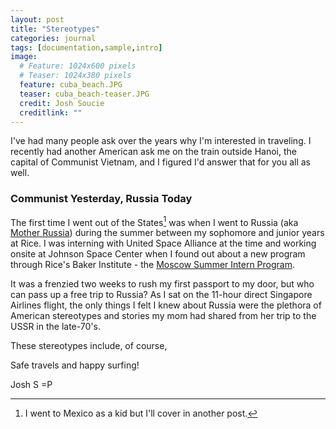 ```yaml
---
layout: post
title: "Stereotypes"
categories: journal
tags: [documentation,sample,intro]
image:
  # Feature: 1024x600 pixels
  # Teaser: 1024x380 pixels
  feature: cuba_beach.JPG
  teaser: cuba_beach-teaser.JPG
  credit: Josh Soucie
  creditlink: ""
---
```


I've had many people ask over the years why I'm interested in traveling. I recently had another American ask me on the train outside Hanoi, the capital of Communist Vietnam, and I figured I'd answer that for you all as well.

### Communist Yesterday, Russia Today
The first time I went out of the States[^1] was when I went to Russia (aka [Mother Russia][1]) during the summer between my sophomore and junior years at Rice. I was interning with United Space Alliance at the time and working onsite at Johnson Space Center when I found out about a new program through Rice's Baker Institute - the [Moscow Summer Intern Program][2].

It was a frenzied two weeks to rush my first passport to my door, but who can pass up a free trip to Russia? As I sat on the 11-hour direct Singapore Airlines flight, the only things I felt I knew about Russia were the plethora of American stereotypes and stories my mom had shared from her trip to the USSR in the late-70's.

These stereotypes include, of course,

Safe travels and happy surfing!

Josh S =P

[^1]: I went to Mexico as a kid but I'll cover in another post.

[1]: https://en.wikipedia.org/wiki/Personifications_of_Russia
[2]: https://www.bakerinstitute.org/students/moscow-summer-intern-program/
